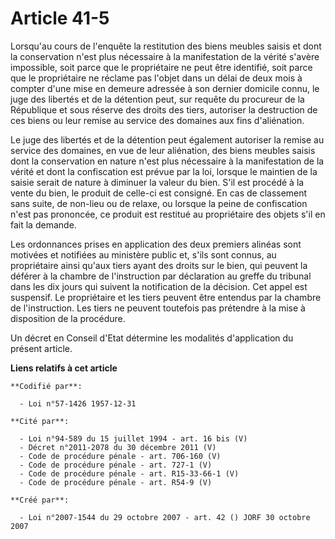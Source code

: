 # Article 41-5

Lorsqu'au cours de l'enquête la restitution des biens meubles saisis et dont la conservation n'est plus nécessaire à la
manifestation de la vérité s'avère impossible, soit parce que le propriétaire ne peut être identifié, soit parce que le
propriétaire ne réclame pas l'objet dans un délai de deux mois à compter d'une mise en demeure adressée à son dernier
domicile connu, le juge des libertés et de la détention peut, sur requête du procureur de la République et sous réserve des
droits des tiers, autoriser la destruction de ces biens ou leur remise au service des domaines aux fins d'aliénation.

Le juge des libertés et de la détention peut également autoriser la remise au service des domaines, en vue de leur
aliénation, des biens meubles saisis dont la conservation en nature n'est plus nécessaire à la manifestation de la vérité et
dont la confiscation est prévue par la loi, lorsque le maintien de la saisie serait de nature à diminuer la valeur du bien.
S'il est procédé à la vente du bien, le produit de celle-ci est consigné. En cas de classement sans suite, de non-lieu ou de
relaxe, ou lorsque la peine de confiscation n'est pas prononcée, ce produit est restitué au propriétaire des objets s'il en
fait la demande.

Les ordonnances prises en application des deux premiers alinéas sont motivées et notifiées au ministère public et, s'ils sont
connus, au propriétaire ainsi qu'aux tiers ayant des droits sur le bien, qui peuvent la déférer à la chambre de l'instruction
par déclaration au greffe du tribunal dans les dix jours qui suivent la notification de la décision. Cet appel est suspensif.
Le propriétaire et les tiers peuvent être entendus par la chambre de l'instruction. Les tiers ne peuvent toutefois pas
prétendre à la mise à disposition de la procédure.

Un décret en Conseil d'Etat détermine les modalités d'application du présent article.

**Liens relatifs à cet article**

	**Codifié par**:

	  - Loi n°57-1426 1957-12-31

	**Cité par**:

	  - Loi n°94-589 du 15 juillet 1994 - art. 16 bis (V)
	  - Décret n°2011-2078 du 30 décembre 2011 (V)
	  - Code de procédure pénale - art. 706-160 (V)
	  - Code de procédure pénale - art. 727-1 (V)
	  - Code de procédure pénale - art. R15-33-66-1 (V)
	  - Code de procédure pénale - art. R54-9 (V)

	**Créé par**:

	  - Loi n°2007-1544 du 29 octobre 2007 - art. 42 () JORF 30 octobre 2007
